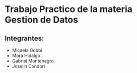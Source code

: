 # Trabajo Practico de la materia Gestion de Datos

## Integrantes: 
- Micaela Gobbi
- Mora Hidalgo
- Gabriel Montenegro
- Joselin Condori